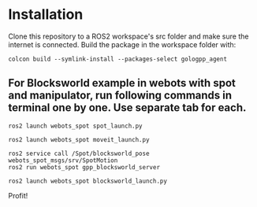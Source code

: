 # Installation

Clone this repository to a ROS2 workspace's src folder and make sure the internet is connected.
Build the package in the workspace folder with:
```
colcon build --symlink-install --packages-select gologpp_agent
```

## For Blocksworld example in webots with spot and manipulator, run following commands in terminal one by one. Use separate tab for each.
```
ros2 launch webots_spot spot_launch.py
```
```
ros2 launch webots_spot moveit_launch.py
```
```
ros2 service call /Spot/blocksworld_pose webots_spot_msgs/srv/SpotMotion
ros2 run webots_spot gpp_blocksworld_server
```
```
ros2 launch webots_spot blocksworld_launch.py
```
Profit!
